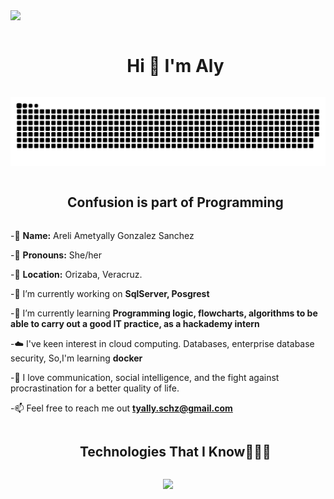 <!--horizontal divider(gradiant)-->
<img src="https://user-images.githubusercontent.com/73097560/115834477-dbab4500-a447-11eb-908a-139a6edaec5c.gif">

<!--h1 without bottom border-->
<div id="user-content-toc">
  <ul align="center">
    <summary><h1 style="display: inline-block">Hi 👋 I'm  Aly</h1></summary>
  </ul>
</div>


<!--- snake -->
<div align="center">
  <img  src="https://github.com/1999AZZAR/1999AZZAR/blob/readme/resources/img/grid-snake.svg"
       alt="snake" /></a>
</div>


<!--h2 without bottom border-->
<div id="user-content-toc">
  <ul align="center">
    <summary><h2 style="display: inline-block">Confusion is part of Programming</h2></summary>
  </ul>
</div>


<!--Intro start-->
-👤 **Name:** Areli Ametyally Gonzalez Sanchez

-🙂 **Pronouns:** She/her

-📍 **Location:** Orizaba, Veracruz.

-🔭 I’m currently working on **SqlServer, Posgrest**

-🌱 I’m currently learning **Programming logic, flowcharts, algorithms to be able to carry out a good IT practice, as a hackademy intern**

-☁️ I've keen interest in cloud computing. Databases, enterprise database security, So,I'm learning **docker**

-📝 I love communication, social intelligence, and the fight against procrastination for a better quality of life.

-📫 Feel free to reach me out **tyally.schz@gmail.com**

<!--Intro end-->






<!--h1 without bottom border-->
<div id="user-content-toc">
  <ul align="center">
    <summary><h2 style="display: inline-block">Technologies That I Know👨🏻‍💻</h2></summary>
  </ul>
</div>
<!--tech stack icons-->
<p align="center">
  <a href="https://skillicons.dev">
    <img src="https://skillicons.dev/icons?i=git,aws,cpp,css,discord,docker,postgres,github,html,java,js,linux,mysql,kubernetes&perline=14" />
  </a>
</p>






  

</div>














